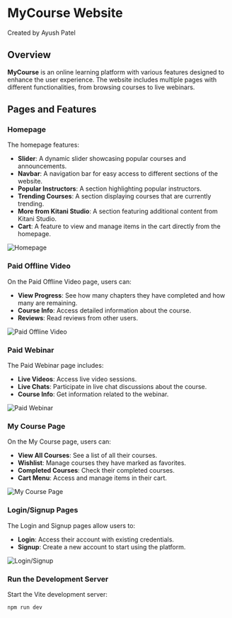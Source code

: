 # MyCourse Website

Created by Ayush Patel

## Overview

**MyCourse** is an online learning platform with various features designed to enhance the user experience. The website includes multiple pages with different functionalities, from browsing courses to live webinars.

## Pages and Features

### Homepage

The homepage features:
- **Slider**: A dynamic slider showcasing popular courses and announcements.
- **Navbar**: A navigation bar for easy access to different sections of the website.
- **Popular Instructors**: A section highlighting popular instructors.
- **Trending Courses**: A section displaying courses that are currently trending.
- **More from Kitani Studio**: A section featuring additional content from Kitani Studio.
- **Cart**: A feature to view and manage items in the cart directly from the homepage.

![Homepage](/src/assets/readme/HomePage.png)

### Paid Offline Video

On the Paid Offline Video page, users can:
- **View Progress**: See how many chapters they have completed and how many are remaining.
- **Course Info**: Access detailed information about the course.
- **Reviews**: Read reviews from other users.

![Paid Offline Video](/src/assets/readme/PaidOfflineVideo.png)

### Paid Webinar

The Paid Webinar page includes:
- **Live Videos**: Access live video sessions.
- **Live Chats**: Participate in live chat discussions about the course.
- **Course Info**: Get information related to the webinar.

![Paid Webinar](/src/assets/readme/PaidWebinar.png)

### My Course Page

On the My Course page, users can:
- **View All Courses**: See a list of all their courses.
- **Wishlist**: Manage courses they have marked as favorites.
- **Completed Courses**: Check their completed courses.
- **Cart Menu**: Access and manage items in their cart.

![My Course Page](/src/assets/readme/WishlistPage.png)

### Login/Signup Pages

The Login and Signup pages allow users to:
- **Login**: Access their account with existing credentials.
- **Signup**: Create a new account to start using the platform.

![Login/Signup](/src/assets/readme/LoginPage.png)


### Run the Development Server

Start the Vite development server:

```bash
npm run dev
```
